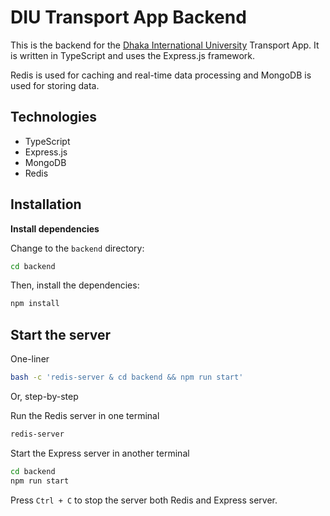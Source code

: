 # DIU Transport App Backend

This is the backend for the [Dhaka International University](https://diu.ac) Transport App. It is written in TypeScript and uses the Express.js framework.

Redis is used for caching and real-time data processing and MongoDB is used for storing data.

## Technologies

- TypeScript
- Express.js
- MongoDB
- Redis

## Installation

**Install dependencies**

Change to the `backend` directory:

```bash
cd backend
```

Then, install the dependencies:

```bash
npm install
```

## Start the server

One-liner

```bash
bash -c 'redis-server & cd backend && npm run start'
```

Or, step-by-step

Run the Redis server in one terminal
```bash
redis-server
```

Start the Express server in another terminal
```bash
cd backend
npm run start
```

Press `Ctrl + C` to stop the server both Redis and Express server.
